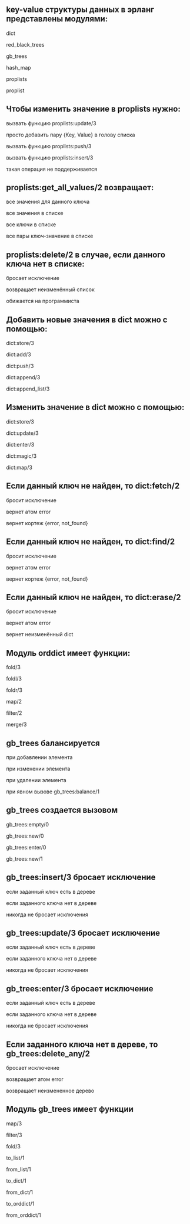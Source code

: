 ## key-value структуры данных в эрланг представлены модулями:

dict

red_black_trees

gb_trees

hash_map

proplists

proplist


## Чтобы изменить значение в proplists нужно:

вызвать функцию proplists:update/3

просто добавить пару {Key, Value} в голову списка

вызвать функцию proplists:push/3

вызвать функцию proplists:insert/3

такая операция не поддерживается


## proplists:get_all_values/2 возвращает:

все значения для данного ключа

все значения в списке

все ключи в списке

все пары ключ-значение в списке


## proplists:delete/2 в случае, если данного ключа нет в списке:

бросает исключение

возвращает неизменённый список

обижается на программиста


## Добавить новые значения в dict можно с помощью:

dict:store/3

dict:add/3

dict:push/3

dict:append/3

dict:append_list/3


## Изменить значение в dict можно с помощью:

dict:store/3

dict:update/3

dict:enter/3

dict:magic/3

dict:map/3


## Если данный ключ не найден, то dict:fetch/2

бросит исключение

вернет атом error

вернет кортеж {error, not_found}


## Если данный ключ не найден, то dict:find/2

бросит исключение

вернет атом error

вернет кортеж {error, not_found}


## Если данный ключ не найден, то dict:erase/2

бросит исключение

вернет атом error

вернет неизменённый dict


## Модуль orddict имеет функции:

fold/3

foldl/3

foldr/3

map/2

filter/2

merge/3


## gb_trees балансируется

при добавлении элемента

при изменении элемента

при удалении элемента

при явном вызове gb_trees:balance/1


## gb_trees создается вызовом

gb_trees:empty/0

gb_trees:new/0

gb_trees:enter/0

gb_trees:new/1


## gb_trees:insert/3 бросает исключение

если заданный ключ есть в дереве

если заданного ключа нет в дереве

никогда не бросает исключения


## gb_trees:update/3 бросает исключение

если заданный ключ есть в дереве

если заданного ключа нет в дереве

никогда не бросает исключения


## gb_trees:enter/3 бросает исключение

если заданный ключ есть в дереве

если заданного ключа нет в дереве

никогда не бросает исключения


## Если заданного ключа нет в дереве, то gb_trees:delete_any/2

бросает исключение

возвращает атом error

возвращает неизмененное дерево


## Модуль gb_trees имеет функции

map/3

filter/3

fold/3

to_list/1

from_list/1

to_dict/1

from_dict/1

to_orddict/1

from_orddict/1
